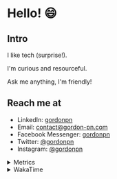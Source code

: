 # Hello! 😄

## Intro

I like tech (surprise!).

I'm curious and resourceful.

Ask me anything, I'm friendly!

## Reach me at

- LinkedIn: [gordonpn](https://www.linkedin.com/in/gordonpn/)
- Email: [contact@gordon-pn.com](mailto:contact@gordon-pn.com)
- Facebook Messenger: [gordonpn](https://www.messenger.com/t/Gordonpn)
- Twitter: [@gordonpn](https://twitter.com/Gordonpn)
- Instagram: [@gordonpn](https://www.instagram.com/gordonpn/)

<details>
  <summary>Metrics</summary>

  <img align="center" src="https://github.com/gordonpn/gordonpn/blob/master/github-metrics.svg" alt="GitHub Metrics">

</details>

<details>
  <summary>WakaTime</summary>

  <!--START_SECTION:waka-->
**I'm an Early 🐤** 

```text
🌞 Morning      147 commits       █████░░░░░░░░░░░░░░░░░░░░   20.22 % 
🌆 Daytime      277 commits       █████████░░░░░░░░░░░░░░░░   38.10 % 
🌃 Evening      265 commits       █████████░░░░░░░░░░░░░░░░   36.45 % 
🌙 Night         38 commits       █░░░░░░░░░░░░░░░░░░░░░░░░   05.23 % 

```
📅 **I'm Most Productive on Wednesday** 

```text
Monday         111 commits       ███░░░░░░░░░░░░░░░░░░░░░░   15.27 % 
Tuesday         94 commits       ███░░░░░░░░░░░░░░░░░░░░░░   12.93 % 
Wednesday      153 commits       █████░░░░░░░░░░░░░░░░░░░░   21.05 % 
Thursday        94 commits       ███░░░░░░░░░░░░░░░░░░░░░░   12.93 % 
Friday          92 commits       ███░░░░░░░░░░░░░░░░░░░░░░   12.65 % 
Saturday        67 commits       ██░░░░░░░░░░░░░░░░░░░░░░░   09.22 % 
Sunday         116 commits       ████░░░░░░░░░░░░░░░░░░░░░   15.96 % 

```


📊 **This Week I Spent My Time On** 

```text
💬 Programming Languages: 
Java                     5 hrs 50 mins       ██████████████░░░░░░░░░░░   58.49 % 
YAML                     1 hr 15 mins        ███░░░░░░░░░░░░░░░░░░░░░░   12.68 % 
ERB                      1 hr 7 mins         ██░░░░░░░░░░░░░░░░░░░░░░░   11.34 % 
Kotlin                   32 mins             █░░░░░░░░░░░░░░░░░░░░░░░░   05.49 % 
JSON                     17 mins             ░░░░░░░░░░░░░░░░░░░░░░░░░   03.00 % 

🔥 Editors: 
IntelliJ                 8 hrs 17 mins       ████████████████████░░░░░   83.04 % 
VS Code                  1 hr 41 mins        ████░░░░░░░░░░░░░░░░░░░░░   16.96 % 

```


 Last Updated on 15/02/2023 16:28:52 UTC
<!--END_SECTION:waka-->
</details>
